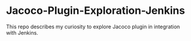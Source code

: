 # Jacoco-Plugin-Exploration-Jenkins
This repo describes my curiosity to explore Jacoco plugin in integration with Jenkins.
